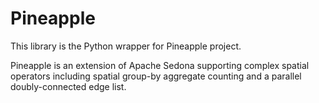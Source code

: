 # Pineapple

This library is the Python wrapper for Pineapple project.

Pineapple is an extension of Apache Sedona supporting complex spatial operators
including spatial group-by aggregate counting and a parallel doubly-connected edge list.
